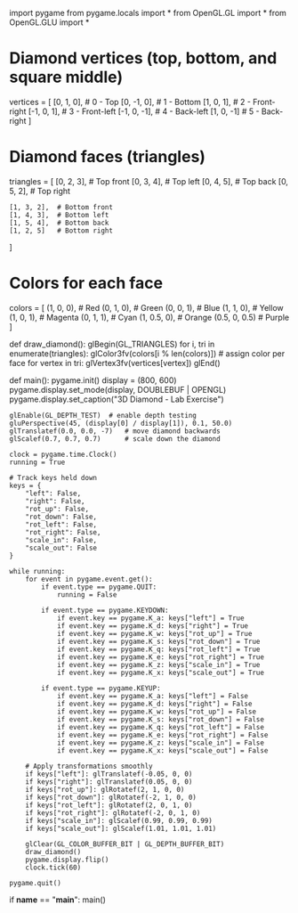 import pygame
from pygame.locals import *
from OpenGL.GL import *
from OpenGL.GLU import *

# Diamond vertices (top, bottom, and square middle)
vertices = [
    [0, 1, 0],    # 0 - Top
    [0, -1, 0],   # 1 - Bottom
    [1, 0, 1],    # 2 - Front-right
    [-1, 0, 1],   # 3 - Front-left
    [-1, 0, -1],  # 4 - Back-left
    [1, 0, -1]    # 5 - Back-right
]

# Diamond faces (triangles)
triangles = [
    [0, 2, 3],  # Top front
    [0, 3, 4],  # Top left
    [0, 4, 5],  # Top back
    [0, 5, 2],  # Top right

    [1, 3, 2],  # Bottom front
    [1, 4, 3],  # Bottom left
    [1, 5, 4],  # Bottom back
    [1, 2, 5]   # Bottom right
]

# Colors for each face
colors = [
    (1, 0, 0),   # Red
    (0, 1, 0),   # Green
    (0, 0, 1),   # Blue
    (1, 1, 0),   # Yellow
    (1, 0, 1),   # Magenta
    (0, 1, 1),   # Cyan
    (1, 0.5, 0), # Orange
    (0.5, 0, 0.5) # Purple
]

def draw_diamond():
    glBegin(GL_TRIANGLES)
    for i, tri in enumerate(triangles):
        glColor3fv(colors[i % len(colors)])  # assign color per face
        for vertex in tri:
            glVertex3fv(vertices[vertex])
    glEnd()

def main():
    pygame.init()
    display = (800, 600)
    pygame.display.set_mode(display, DOUBLEBUF | OPENGL)
    pygame.display.set_caption("3D Diamond - Lab Exercise")

    glEnable(GL_DEPTH_TEST)  # enable depth testing
    gluPerspective(45, (display[0] / display[1]), 0.1, 50.0)
    glTranslatef(0.0, 0.0, -7)   # move diamond backwards
    glScalef(0.7, 0.7, 0.7)      # scale down the diamond

    clock = pygame.time.Clock()
    running = True

    # Track keys held down
    keys = {
        "left": False,
        "right": False,
        "rot_up": False,
        "rot_down": False,
        "rot_left": False,
        "rot_right": False,
        "scale_in": False,
        "scale_out": False
    }

    while running:
        for event in pygame.event.get():
            if event.type == pygame.QUIT:
                running = False

            if event.type == pygame.KEYDOWN:
                if event.key == pygame.K_a: keys["left"] = True
                if event.key == pygame.K_d: keys["right"] = True
                if event.key == pygame.K_w: keys["rot_up"] = True
                if event.key == pygame.K_s: keys["rot_down"] = True
                if event.key == pygame.K_q: keys["rot_left"] = True
                if event.key == pygame.K_e: keys["rot_right"] = True
                if event.key == pygame.K_z: keys["scale_in"] = True
                if event.key == pygame.K_x: keys["scale_out"] = True

            if event.type == pygame.KEYUP:
                if event.key == pygame.K_a: keys["left"] = False
                if event.key == pygame.K_d: keys["right"] = False
                if event.key == pygame.K_w: keys["rot_up"] = False
                if event.key == pygame.K_s: keys["rot_down"] = False
                if event.key == pygame.K_q: keys["rot_left"] = False
                if event.key == pygame.K_e: keys["rot_right"] = False
                if event.key == pygame.K_z: keys["scale_in"] = False
                if event.key == pygame.K_x: keys["scale_out"] = False

        # Apply transformations smoothly
        if keys["left"]: glTranslatef(-0.05, 0, 0)
        if keys["right"]: glTranslatef(0.05, 0, 0)
        if keys["rot_up"]: glRotatef(2, 1, 0, 0)
        if keys["rot_down"]: glRotatef(-2, 1, 0, 0)
        if keys["rot_left"]: glRotatef(2, 0, 1, 0)
        if keys["rot_right"]: glRotatef(-2, 0, 1, 0)
        if keys["scale_in"]: glScalef(0.99, 0.99, 0.99)
        if keys["scale_out"]: glScalef(1.01, 1.01, 1.01)

        glClear(GL_COLOR_BUFFER_BIT | GL_DEPTH_BUFFER_BIT)
        draw_diamond()
        pygame.display.flip()
        clock.tick(60)

    pygame.quit()

if __name__ == "__main__":
    main()
